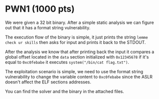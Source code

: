 # PWN1 (1000 pts)

We were given a 32 bit binary. After a simple static analysis we can figure out that it has a format string vulnerability.

The execution flow of the binary is simple, it just prints the string ```lemme check ur skills``` then asks for input and prints it back to the STDOUT.

After the analysis we know that after printing back the input it compares a global offset located in the ```data``` section initialized with ```0x12345678``` if it's equal to ```0xc0febabe``` it executes ```system("/bin/cat flag.txt")```.

The exploitation scenario is simple, we need to use the format string vulnerability to change the variable content to ```0xc0febabe``` since the ASLR doesn't affect the ELF sections addresses.

You can find the solver and the binary in the attached files.

